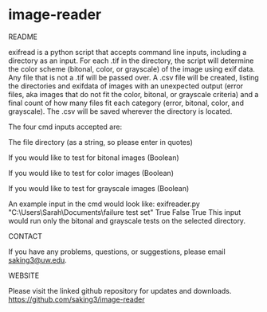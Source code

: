 # image-reader

README

exifread is a python script that accepts command line inputs, including a directory as an input. For each .tif in the directory, the script will determine the color scheme (bitonal, color, or grayscale) of the image using exif data. Any file that is not a .tif will be passed over. A .csv file will be created, listing the directories and exifdata of images with an unexpected output (error files, aka images that do not fit the color, bitonal, or grayscale criteria) and a final count of how many files fit each category (error, bitonal, color, and grayscale). The .csv will be saved wherever the directory is located. 

The four cmd inputs accepted are: 

The file directory (as a string, so please enter in quotes)

If you would like to test for bitonal images (Boolean)

If you would like to test for color images (Boolean)

If you would like to test for grayscale images (Boolean)

An example input in the cmd would look like: exifreader.py "C:\Users\Sarah\Documents\failure test set" True False True
This input would run only the bitonal and grayscale tests on the selected directory. 

CONTACT

If you have any problems, questions, or suggestions, please email saking3@uw.edu. 

WEBSITE

Please visit the linked github repository for updates and downloads. 
https://github.com/saking3/image-reader
